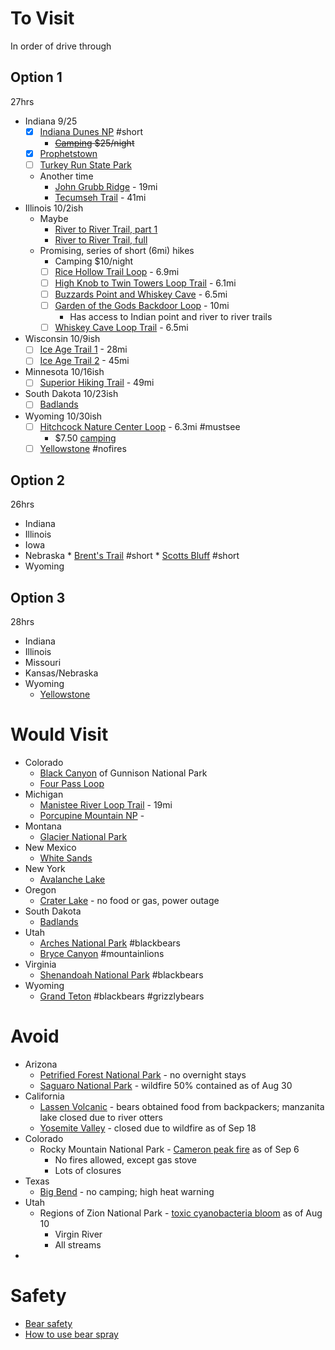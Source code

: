 # To Visit
In order of drive through
## Option 1
27hrs
* Indiana 9/25
	* [x] [Indiana Dunes NP](https://www.nps.gov/indu/index.htm) #short
		* ~~[Camping](https://www.nps.gov/indu/planyourvisit/campgrounds.htm) $25/night~~
	* [x] [Prophetstown](https://www.in.gov/dnr/parklake/2971.htm)
	* [ ] [Turkey Run State Park](https://www.alltrails.com/parks/us/indiana/turkey-run-state-park)
	* Another time
		* [John Grubb Ridge](https://www.alltrails.com/trail/us/indiana/john-grubb-ridge-and-terrill-ridge-loop-trail) - 19mi
		* [Tecumseh Trail](https://www.alltrails.com/trail/us/indiana/the-tecumseh-trail) - 41mi
* Illinois 10/2ish
	* Maybe
		* [River to River Trail, part 1](https://www.alltrails.com/trail/us/illinois/river-to-river-trail-first-section)
		* [River to River Trail, full](https://www.alltrails.com/trail/us/illinois/river-to-river-trail?ref=header)
	* Promising, series of short (6mi) hikes
		* Camping $10/night
		* [ ] [Rice Hollow Trail Loop](https://www.alltrails.com/trail/us/illinois/rice-hollow-trail-loop) - 6.9mi
		* [ ] [High Knob to Twin Towers Loop Trail](https://www.alltrails.com/trail/us/illinois/high-knob-to-twin-towers-loop-trail) - 6.1mi
		* [ ] [Buzzards Point and Whiskey Cave](https://www.alltrails.com/trail/us/illinois/buzzards-point-and-whiskey-cave-loop) - 6.5mi
		* [ ] [Garden of the Gods Backdoor Loop](https://www.alltrails.com/trail/us/illinois/garden-of-the-gods-backdoor-loop-trail--2) - 10mi
			* Has access to Indian point and river to river trails
		* [ ] [Whiskey Cave Loop Trail](https://www.alltrails.com/trail/us/illinois/whiskey-cave-loop-trail) - 6.5mi
* Wisconsin 10/9ish
	* [ ] [Ice Age Trail 1](https://www.alltrails.com/trail/us/wisconsin/ice-age-trail-st-croix-falls-to-trade-river) - 28mi
	* [ ] [Ice Age Trail 2](https://www.alltrails.com/trail/us/wisconsin/ice-age-trail-monches-to-kettle-morraine-state-forest) - 45mi
* Minnesota 10/16ish
	* [ ] [Superior Hiking Trail](https://www.alltrails.com/trail/us/minnesota/superior-hiking-trail-section-4/) - 49mi
* South Dakota 10/23ish
	* [ ] [Badlands](https://www.nps.gov/badl/index.htm)
* Wyoming 10/30ish
	* [ ] [Hitchcock Nature Center Loop](https://www.alltrails.com/trail/us/iowa/hitchcock-nature-center-loop-trail) - 6.3mi #mustsee 
		* $7.50 [camping](https://www.pottconservation.com/parks/hitchcock_nature_center/) 
	* [ ] [Yellowstone](https://www.nps.gov/yell/index.htm) #nofires
## Option 2
26hrs
* Indiana
* Illinois
* Iowa
* Nebraska
		* [Brent's Trail](https://www.alltrails.com/explore/trail/us/iowa/brents-trail--2) #short
		* [Scotts Bluff](https://www.nps.gov/scbl/index.htm) #short 
* Wyoming
## Option 3
28hrs
* Indiana
* Illinois
* Missouri
* Kansas/Nebraska
* Wyoming
	* [Yellowstone](https://www.nps.gov/yell/index.htm)
# Would Visit
* Colorado
	* [Black Canyon](https://www.nps.gov/blca/index.htm) of Gunnison National Park 
	* [Four Pass Loop](https://www.fs.usda.gov/recarea/whiteriver/recarea/?recid=40555)
* Michigan
	* [Manistee River Loop Trail](https://www.alltrails.com/trail/us/michigan/the-manistee-river-trail) - 19mi
	* [Porcupine Mountain NP](https://www.alltrails.com/trail/us/michigan/escarpment-government-peak-little-carp-river-amp-lake-superior-trails) -
* Montana
	* [Glacier National Park](https://www.nps.gov/glac/index.htm)
* New Mexico
	* [White Sands](https://www.nps.gov/whsa/index.htm)
* New York
	* [Avalanche Lake](https://www.alltrails.com/trail/us/new-york/avalanche-pass-and-avalanche-lake-trail)
* Oregon
	* [Crater Lake](https://www.nps.gov/crla/index.htm) - no food or gas, power outage
* South Dakota
	* [Badlands](https://www.nps.gov/badl/index.htm)
* Utah
	* [Arches National Park](https://www.nps.gov/arch/index.htm) #blackbears 
	* [Bryce Canyon](https://www.nps.gov/brca/index.htm) #mountainlions
* Virginia
	* [Shenandoah National Park](https://www.nps.gov/shen/index.htm) #blackbears
* Wyoming
	* [Grand Teton](https://www.nps.gov/grte/index.htm) #blackbears #grizzlybears
# Avoid
* Arizona
	* [Petrified Forest National Park](https://www.nps.gov/pefo/planyourvisit/conditions.htm) - no overnight stays
	* [Saguaro National Park](https://www.nps.gov/sagu/index.htm) - wildfire 50% contained as of Aug 30
* California
	* [Lassen Volcanic](https://www.nps.gov/lavo/index.htm) - bears obtained food from backpackers; manzanita lake closed due to river otters
	* [Yosemite Valley](https://www.nps.gov/yose/planyourvisit/yv.htm) - closed due to wildfire as of Sep 18
* Colorado
	* Rocky Mountain National Park - [Cameron peak fire](https://www.nps.gov/romo/index.htm) as of Sep 6
		* No fires allowed, except gas stove
		* Lots of closures
* Texas
	* [Big Bend](https://www.nps.gov/lavo/index.htm) - no camping; high heat warning
* Utah
	* Regions of Zion National Park - [toxic cyanobacteria bloom](https://www.nps.gov/zion/planyourvisit/toxic-cyanobacteria-bloom-in-the-virgin-river-and-the-streams-of-zion-national-park.htm) as of Aug 10
		* Virgin River
		* All streams
* 

# Safety
* [Bear safety](https://www.nps.gov/shen/planyourvisit/bear-safety.htm)
* [How to use bear spray](https://www.nps.gov/yell/learn/nature/bearspray.htm)
